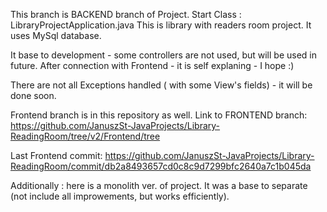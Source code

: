 This branch is BACKEND branch of Project.
Start Class : LibraryProjectApplication.java
This is library with readers room project.
It uses MySql database.

It base to development - some controllers are not used, but will be used in future.
After connection with Frontend - it is self explaning - I hope :)

There are not all Exceptions handled ( with some View's fields) - it will be done soon.



Frontend branch is in this repository as well.
Link to FRONTEND branch:
https://github.com/JanuszSt-JavaProjects/Library-ReadingRoom/tree/v2/Frontend/tree

Last Frontend commit:
https://github.com/JanuszSt-JavaProjects/Library-ReadingRoom/commit/db2a8493657cd0c8c9d7299bfc2640a7c1b045da


Additionally : here is a monolith ver. of project. It was a base to separate (not include all improwements, but works efficiently).
